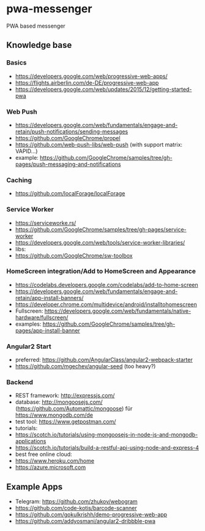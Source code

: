 # pwa-messenger
PWA based messenger

## Knowledge base
### Basics
* https://developers.google.com/web/progressive-web-apps/
* https://flights.airberlin.com/de-DE/progressive-web-app
* https://developers.google.com/web/updates/2015/12/getting-started-pwa

### Web Push
* https://developers.google.com/web/fundamentals/engage-and-retain/push-notifications/sending-messages
* https://github.com/GoogleChrome/propel
* https://github.com/web-push-libs/web-push (with support matrix: VAPID...)
* example: https://github.com/GoogleChrome/samples/tree/gh-pages/push-messaging-and-notifications

### Caching
* https://github.com/localForage/localForage

### Service Worker
* https://serviceworke.rs/
* https://github.com/GoogleChrome/samples/tree/gh-pages/service-worker
* https://developers.google.com/web/tools/service-worker-libraries/
*  libs:
 * https://github.com/GoogleChrome/sw-toolbox

### HomeScreen integration/Add to HomeScreen and Appearance
* https://codelabs.developers.google.com/codelabs/add-to-home-screen
* https://developers.google.com/web/fundamentals/engage-and-retain/app-install-banners/
* https://developer.chrome.com/multidevice/android/installtohomescreen
* Fullscreen: https://developers.google.com/web/fundamentals/native-hardware/fullscreen/
* examples: https://github.com/GoogleChrome/samples/tree/gh-pages/app-install-banner

### Angular2 Start
* preferred: https://github.com/AngularClass/angular2-webpack-starter
* https://github.com/mgechev/angular-seed (too heavy?)

### Backend
* REST framework: http://expressjs.com/
* database: http://mongoosejs.com/ (https://github.com/Automattic/mongoose) für https://www.mongodb.com/de 
* test tool: https://www.getpostman.com/
* tutorials:
 * https://scotch.io/tutorials/using-mongoosejs-in-node-js-and-mongodb-applications
 * https://scotch.io/tutorials/build-a-restful-api-using-node-and-express-4
* best free online cloud: 
 * https://www.heroku.com/home
 * https://azure.microsoft.com 

## Example Apps
* Telegram: https://github.com/zhukov/webogram
* https://github.com/code-kotis/barcode-scanner
* https://github.com/gokulkrishh/demo-progressive-web-app
* https://github.com/addyosmani/angular2-dribbble-pwa
